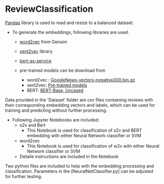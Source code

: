 # ReviewClassification

[Pandas](https://pandas.pydata.org/) library is used to read and resize to a balanced dataset.

* To generate the embeddings, following libraries are used.
  - [word2vec](https://radimrehurek.com/gensim/models/word2vec.html) from Gensim
  - [sent2vec](https://github.com/epfml/sent2vec) library
  - [bert-as-service](https://github.com/hanxiao/bert-as-service)
  
  - pre-trained models can be download from
    - word2vec : [GoogleNews-vectors-negative300.bin.gz](https://drive.google.com/file/d/0B7XkCwpI5KDYNlNUTTlSS21pQmM/edit)
    - sent2vec: [Pre-trained models](https://github.com/epfml/sent2vec#downloading-sent2vec-pre-trained-models)
    - BERT: [BERT-Base, Uncased](https://storage.googleapis.com/bert_models/2018_10_18/uncased_L-12_H-768_A-12.zip)

Data provided in the 'Dataset' folder are csv files containing reviews with their corresponding embedding vectors and labels, which can be used for training and predicting without further processing.

* Following Jupyter Notebooks are included:
  - s2v and Bert
    - This Notebook is used for classification of s2v and BERT embedding with either Neural Network classifier or SVM
  - word2vec
    - This Notebook is used for classification of w2v with either Neural Network classifier or SVM
  - Detaile instructions are included in the Notebook
 
Two python files are included to help with the embedding processing and classification. Parameters in the [NeuralNetClassifier.py] can be adjusted for further testing.

